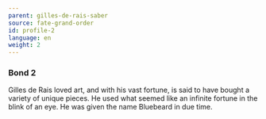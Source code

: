 ```yaml
---
parent: gilles-de-rais-saber
source: fate-grand-order
id: profile-2
language: en
weight: 2
---
```


### Bond 2

Gilles de Rais loved art, and with his vast fortune, is said to have bought a variety of unique pieces.
He used what seemed like an infinite fortune in the blink of an eye.
He was given the name Bluebeard in due time.
